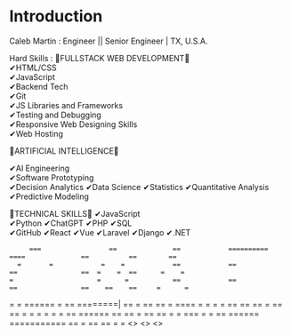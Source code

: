 # Introduction
Caleb Martin : Engineer ||  Senior Engineer |  TX, U.S.A.

Hard Skills : 
🥇FULLSTACK WEB DEVELOPMENT🥇                
✔HTML/CSS                                                    
✔JavaScript                                             
✔Backend Tech                                               
✔Git                                                              
✔JS Libraries and Frameworks                                       
✔Testing and Debugging                                    
✔Responsive Web Designing Skills                     
✔Web Hosting         
  
🥇ARTIFICIAL INTELLIGENCE🥇

✔AI Engineering     
✔Software Prototyping   
✔Decision Analytics
✔Data Science
✔Statistics
✔Quantitative Analysis
✔Predictive Modeling   

🥇TECHNICAL SKILLS🥇
✔JavaScript   
✔Python
✔ChatGPT 
✔PHP 
✔SQL  
✔GitHub
✔React
✔Vue
✔Laravel
✔Django
✔.NET

         ===                 ==              ==            ==========       ====              ==          ==        ==
      =       =            =    =            ==            ==               ==                ==  =    =  ==      =    =
    =                     =      =           ==            ==               ==                ==    ==    ==     =      =
   =                     = ====== =          ==            ========|        ==   =            ==          ==    =  ====  =
    =                    =        =          ==            ==               ==      =         ==          ==    =        =
      =       =          =        =          == ======     ==               ==      =         ==          ==    =        =
         ===             =        =          == ======     ===========      ==   =            ==          ==    =        =     <>  <>  <>
